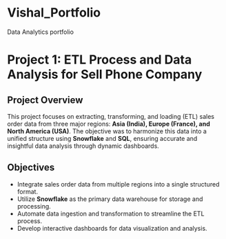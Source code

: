 # Vishal_Portfolio
Data Analytics portfolio

# Project 1: ETL Process and Data Analysis for Sell Phone Company
## Project Overview
This project focuses on extracting, transforming, and loading (ETL) sales order data from three major regions: **Asia (India), Europe (France), and North America (USA)**. The objective was to harmonize this data into a unified structure using **Snowflake** and **SQL**, ensuring accurate and insightful data analysis through dynamic dashboards.
## Objectives
- Integrate sales order data from multiple regions into a single structured format.
- Utilize **Snowflake** as the primary data warehouse for storage and processing.
- Automate data ingestion and transformation to streamline the ETL process.
- Develop interactive dashboards for data visualization and analysis.
